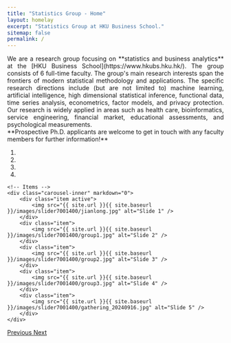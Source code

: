 ```yaml
---
title: "Statistics Group - Home"
layout: homelay
excerpt: "Statistics Group at HKU Business School."
sitemap: false
permalink: /
---
```



<div style="text-align: justify">
We are a research group focusing on **statistics and business analytics** at the [HKU Business School](https://www.hkubs.hku.hk/). The group consists of 6 full-time faculty. The group's main research interests span the frontiers of modern statistical methodology and applications. The specific research directions include (but are not limited to) machine learning, artificial intelligence, high dimensional statistical inference, functional data, time series analysis, econometrics, factor models, and privacy protection. Our research is widely applied in areas such as health care, bioinformatics, service engineering, financial market, educational assessments, and psychological measurements.
</div>

<div style="text-align: justify">
**Prospective Ph.D. applicants are welcome to get in touch with any faculty members for further information!**
</div>

<div markdown="0" id="carousel" class="carousel slide" data-ride="carousel" data-interval="4000" data-pause="hover" >
    <!-- Menu -->
    <ol class="carousel-indicators">
        <li data-target="#carousel" data-slide-to="0" class="active"></li>
        <li data-target="#carousel" data-slide-to="1"></li>
        <li data-target="#carousel" data-slide-to="2"></li>
        <li data-target="#carousel" data-slide-to="4"></li>
    </ol>

    <!-- Items -->
    <div class="carousel-inner" markdown="0">
        <div class="item active">
            <img src="{{ site.url }}{{ site.baseurl }}/images/slider7001400/jianlong.jpg" alt="Slide 1" />
        </div>
        <div class="item">
            <img src="{{ site.url }}{{ site.baseurl }}/images/slider7001400/group1.jpg" alt="Slide 2" />
        </div>
        <div class="item">
            <img src="{{ site.url }}{{ site.baseurl }}/images/slider7001400/group2.jpg" alt="Slide 3" />
        </div>
        <div class="item">
            <img src="{{ site.url }}{{ site.baseurl }}/images/slider7001400/group3.jpg" alt="Slide 4" />
        </div>
        <div class="item">
            <img src="{{ site.url }}{{ site.baseurl }}/images/slider7001400/gathering_20240916.jpg" alt="Slide 5" />
        </div>
    </div>
  <a class="left carousel-control" href="#carousel" role="button" data-slide="prev">
    <span class="glyphicon glyphicon-chevron-left" aria-hidden="true"></span>
    <span class="sr-only">Previous</span>
  </a>
  <a class="right carousel-control" href="#carousel" role="button" data-slide="next">
    <span class="glyphicon glyphicon-chevron-right" aria-hidden="true"></span>
    <span class="sr-only">Next</span>
  </a>
</div>





